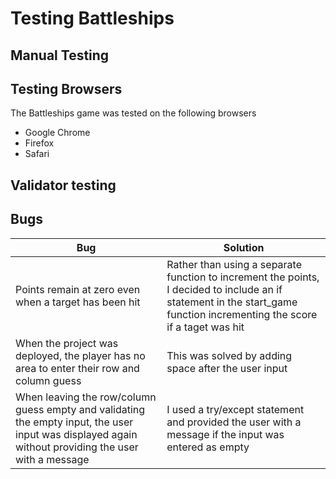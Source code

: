 # Testing Battleships
## Manual Testing


## Testing Browsers
The Battleships game was tested on the following browsers
- Google Chrome
- Firefox
- Safari

## Validator testing

## Bugs
| **Bug**   | **Solution**                    |
| ------------- | ----------------------------- |
| Points remain at zero even when a target has been hit | Rather than using a separate function to increment the points, I decided to include an if statement in the start_game function incrementing the score if a taget was hit |
| When the project was deployed, the player has no area to enter their row and column guess | This was solved by adding space after the user input|
| When leaving the row/column guess empty and validating the empty input, the user input was displayed again without providing the user with a message | I used a try/except statement and provided the user with a message if the input was entered as empty |